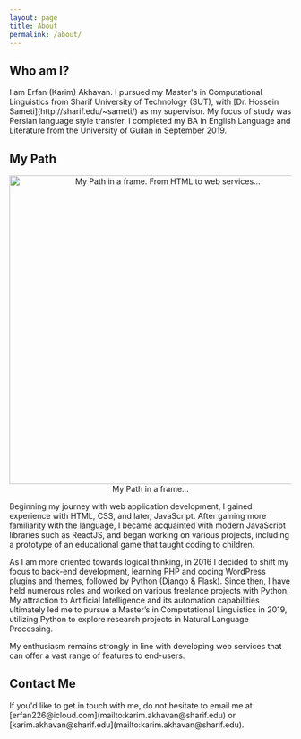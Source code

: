 ```yaml
---
layout: page
title: About
permalink: /about/
---
```


<h2 class="post-list-heading">Who am I?</h2>
I am Erfan (Karim) Akhavan. I pursued my Master's in Computational Linguistics from Sharif University of Technology (SUT), with [Dr. Hossein Sameti](http://sharif.edu/~sameti/) as my supervisor. My focus of study was Persian language style transfer. I completed my BA in English Language and Literature from the University of Guilan in September 2019.

<h2 class="post-list-heading">My Path</h2>
<figure style="margin: 0 auto; text-align:center">
    <img width="550" src="/Users/erfan/Desktop/erfan226.github.io/res/my_path.jpg" alt="My Path in a frame. From HTML to web services...">
    <figcaption>My Path in a frame...</figcaption>
</figure>

<p>Beginning my journey with web application development, I gained experience with HTML, CSS, and later, JavaScript. After gaining more familiarity with the language, I became acquainted with modern JavaScript libraries such as ReactJS, and began working on various projects, including a prototype of an educational game that taught coding to children. </p>
<p>As I am more oriented towards logical thinking, in 2016 I decided to shift my focus to back-end development, learning PHP and coding WordPress plugins and themes, followed by Python (Django & Flask). Since then, I have held numerous roles and worked on various freelance projects with Python. My attraction to Artificial Intelligence and its automation capabilities ultimately led me to pursue a Master’s in Computational Linguistics in 2019, utilizing Python to explore research projects in Natural Language Processing.
</p>
<p>My enthusiasm remains strongly in line with developing web services that can offer a vast range of features to end-users.
</p>

<h2 class="post-list-heading">Contact Me</h2>
If you'd like to get in touch with me, do not hesitate to email me at [erfan226@icloud.com](mailto:karim.akhavan@sharif.edu) or [karim.akhavan@sharif.edu](mailto:karim.akhavan@sharif.edu).